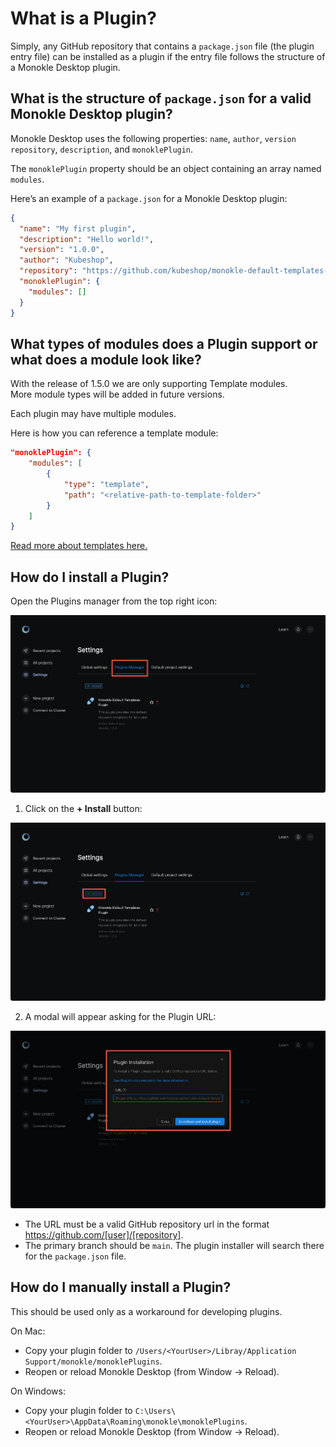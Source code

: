 # What is a Plugin?

Simply, any GitHub repository that contains a `package.json` file (the plugin entry file) can be installed as a plugin if the entry file follows the structure of a Monokle Desktop plugin.

## **What is the structure of `package.json` for a valid Monokle Desktop plugin?**

Monokle Desktop uses the following properties: `name`, `author`, `version` `repository`, `description`, and `monoklePlugin`.

The `monoklePlugin` property should be an object containing an array named `modules`.

Here’s an example of a `package.json` for a Monokle Desktop plugin:

```json
{
  "name": "My first plugin",
  "description": "Hello world!",
  "version": "1.0.0",
  "author": "Kubeshop",
  "repository": "https://github.com/kubeshop/monokle-default-templates-plugin",
  "monoklePlugin": {
    "modules": []
  }
}
```

## **What types of modules does a Plugin support or what does a module look like?**

With the release of 1.5.0 we are only supporting Template modules.  
More module types will be added in future versions.

Each plugin may have multiple modules.

Here is how you can reference a template module:

```json
"monoklePlugin": {
    "modules": [
        {
            "type": "template",
            "path": "<relative-path-to-template-folder>"
        }
    ]
}
```

[Read more about templates here.](./templates.md)

## **How do I install a Plugin?**

Open the Plugins manager from the top right icon:

![Open Plugin Manager](img/open-plugin-manager-2.0.png)


1. Click on the **+ Install** button:

![Add New Plugin](img/add-new-plugin-2.0.png)

2. A modal will appear asking for the Plugin URL:

![Add Plugin Modal](img/add-plugin-modal-2.0.png)


- The URL must be a valid GitHub repository url in the format https://github.com/[user]/[repository].
- The primary branch should be `main`. The plugin installer will search there for the `package.json` file.

## **How do I manually install a Plugin?**

This should be used only as a workaround for developing plugins.

On Mac:

- Copy your plugin folder to `/Users/<YourUser>/Libray/Application Support/monokle/monoklePlugins`.
- Reopen or reload Monokle Desktop (from Window -> Reload).

On Windows:

- Copy your plugin folder to `C:\Users\<YourUser>\AppData\Roaming\monokle\monoklePlugins`.
- Reopen or reload Monokle Desktop (from Window -> Reload).
